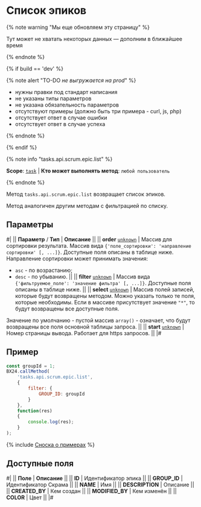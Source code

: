 # Список эпиков

{% note warning "Мы еще обновляем эту страницу" %}

Тут может не хватать некоторых данных — дополним в ближайшее время

{% endnote %}

{% if build == 'dev' %}

{% note alert "TO-DO _не выгружается на prod_" %}

- нужны правки под стандарт написания
- не указаны типы параметров
- не указана обязательность параметров
- отсутствуют примеры (должно быть три примера - curl, js, php)
- отсутствует ответ в случае ошибки
- отсутствует ответ в случае успеха
 
{% endnote %}

{% endif %}

{% note info "tasks.api.scrum.epic.list" %}

**Scope**: [`task`](../../../scopes/permissions.md) | **Кто может выполнять метод**: `любой пользователь`

{% endnote %}

Метод `tasks.api.scrum.epic.list` возвращает список эпиков.

Метод аналогичен другим методам с фильтрацией по списку.

## Параметры

#|
|| **Параметр** / **Тип** | **Описание** ||
|| **order**
[`unknown`](../../../data-types.md) | Массив для сортировки результата. Массив вида `{'поле_сортировки': 'направление сортировки' [, ...]}`. Доступные поля описаны в таблице ниже. 
Направление сортировки может принимать значения:
- `asc` - по возрастанию;
- `desc` - по убыванию. ||
|| **filter**
[`unknown`](../../../data-types.md) | Массив вида `{'фильтруемое_поле': 'значение фильтра' [, ...]}`. Доступные поля описаны в таблице ниже. ||
|| **select**
[`unknown`](../../../data-types.md) | Массив полей записей, которые будут возвращены методом. Можно указать только те поля, которые необходимы. Если в массиве присутствует значение `"*"`, то будут возвращены все доступные поля.

Значение по умолчанию - пустой массив `array()` - означает, что будут возвращены все поля основной таблицы запроса. ||
|| **start**
[`unknown`](../../../data-types.md) | Номер страницы вывода. Работает для https запросов. ||
|#

## Пример

```js
const groupId = 1;
BX24.callMethod(
    'tasks.api.scrum.epic.list',
    {
        filter: {
            GROUP_ID: groupId
        }
    },
    function(res)
    {
        console.log(res);
    }
);
```

{% include [Сноска о примерах](../../../../_includes/examples.md) %}

## Доступные поля

#|
|| **Поле** | **Описание** ||
|| **ID** | Идентификатор эпика ||
|| **GROUP_ID** | Идентификатор Скрама ||
|| **NAME** | Имя ||
|| **DESCRIPTION** | Описание ||
|| **CREATED_BY** | Кем создан ||
|| **MODIFIED_BY** | Кем изменён ||
|| **COLOR** | Цвет ||
|#